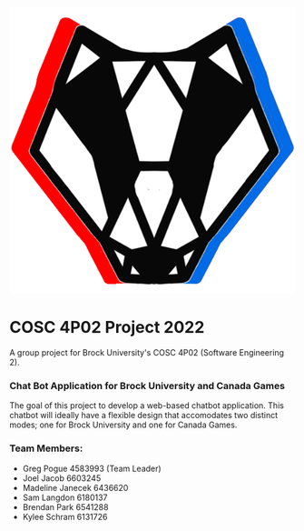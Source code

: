 
![badgerimage](chatbot/public/anotherbadger.png)
# COSC 4P02 Project 2022
A group project for Brock University's COSC 4P02 (Software Engineering 2).

### Chat Bot Application for Brock University and Canada Games
The goal of this project to develop a web-based chatbot application. This chatbot will ideally have a flexible design that accomodates two distinct modes; one for Brock University and one for Canada Games. 

### Team Members:
- Greg Pogue 4583993 (Team Leader)
- Joel Jacob 6603245
- Madeline Janecek 6436620
- Sam Langdon 6180137
- Brendan Park 6541288
- Kylee Schram 6131726
